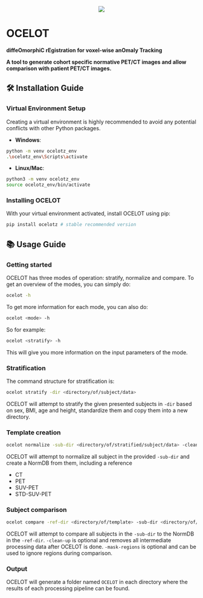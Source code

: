 <p align="center">
<img src="OCELOT.webp">
</p>

# OCELOT
**diffeOmorphiC rEgistration for voxel-wise anOmaly Tracking**

**A tool to generate cohort specific normative PET/CT images and allow comparison with patient PET/CT images.**

## 🛠 Installation Guide
### Virtual Environment Setup

Creating a virtual environment is highly recommended to avoid any potential conflicts with other Python packages.

- **Windows**:
```bash
python -m venv ocelotz_env
.\ocelotz_env\Scripts\activate
```

- **Linux/Mac**:
```bash
python3 -m venv ocelotz_env
source ocelotz_env/bin/activate
```

### Installing OCELOT

With your virtual environment activated, install OCELOT using pip:

```bash
pip install ocelotz # stable recommended version
```

## 📚 Usage Guide
### Getting started
OCELOT has three modes of operation: stratify, normalize and compare. 
To get an overview of the modes, you can simply do:
```bash
ocelot -h
 ```
To get more information for each mode, you can also do:
```bash
ocelot <mode> -h
 ```
So for example:
```bash
ocelot <stratify> -h
```
This will give you more information on the input parameters of the mode. 

### Stratification
The command structure for stratification is:
```bash
ocelot stratify -dir <directory/of/subject/data>
```
OCELOT will attempt to stratify the given presented subjects in `-dir` based on sex, BMI, age and height, standardize them and copy them into a new directory.

### Template creation
```bash
ocelot normalize -sub-dir <directory/of/stratified/subject/data> -clean-up
```
OCELOT will attempt to normalize all subject in the provided `-sub-dir` and create a NormDB from them, including a reference 
- CT
- PET
- SUV-PET
- STD-SUV-PET

### Subject comparison
```bash
ocelot compare -ref-dir <directory/of/template> -sub-dir <directory/of/stratified/subject/data/to/compare> -clean-up -mask-regions [arms | legs | head]
```
OCELOT will attempt to compare all subjects in the `-sub-dir` to the NormDB in the `-ref-dir`. `-clean-up` is optional and removes all intermediate processing data after OCELOT is done. `-mask-regions` is optional and can be used to ignore regions during comparison.

### Output
OCELOT will generate a folder named `OCELOT` in each directory where the results of each processing pipeline can be found.